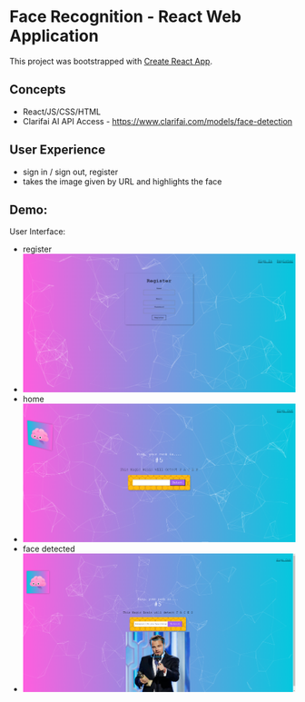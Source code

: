 # Face Recognition - React Web Application

This project was bootstrapped with [Create React App](https://github.com/facebook/create-react-app).

## Concepts
- React/JS/CSS/HTML
- Clarifai AI API Access - https://www.clarifai.com/models/face-detection

## User Experience
- sign in / sign out, register 
- takes the image given by URL and highlights the face

 ## Demo:
  User Interface:
  
  - register
  - ![](presentation_images/register.png)
  - home
  - ![](presentation_images/home.png)
  - face detected
  - ![](presentation_images/face_detected.png)
